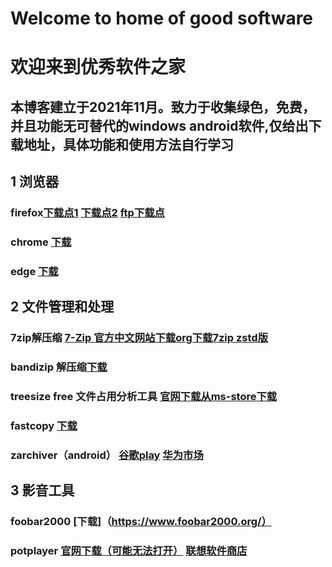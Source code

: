 # Welcome to home of good software
# 欢迎来到优秀软件之家
## 本博客建立于2021年11月。致力于收集绿色，免费，并且功能无可替代的windows android软件,仅给出下载地址，具体功能和使用方法自行学习
## 1 浏览器

### firefox[下载点1](https://www.mozilla.org/zh-CN/firefox/) [下载点2](https://archive.mozilla.org/pub/firefox/releases/)  [ftp下载点](http://ftp.mozilla.org/pub/firefox/releases/)

### chrome [下载](https://www.google.cn/chrome/)

###  edge [下载](https://www.microsoft.com/zh-cn/edge)

## 2 文件管理和处理

### 7zip解压缩 [7-Zip 官方中文网站下载](https://sparanoid.com/lab/7z/)[org下载](https://www.7-zip.org/)[7zip zstd版](https://github.com/mcmilk/7-Zip-zstd/releases)

### bandizip 解压缩[下载](http://www.bandisoft.com/bandizip/)

### treesize free 文件占用分析工具 [官网下载](https://www.jam-software.com/treesize_free)[从ms-store下载](https://www.microsoft.com/store/productId/9NBLGGH40881)

### fastcopy [下载](https://fastcopy.jp/)

### zarchiver（android） [谷歌play](https://play.google.com/store/apps/details?id=ru.zdevs.zarchiver)  [华为市场](https://appgallery.huawei.com/#/app/C101456705)

## 3 影音工具
### foobar2000  [下载]（https://www.foobar2000.org/）
### potplayer  [官网下载（可能无法打开）](https://daumpotplayer.com/)   [联想软件商店](https://lestore.lenovo.com/detail/15654)
